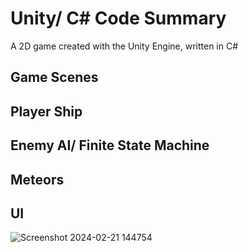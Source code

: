 # Unity/ C# Code Summary
 A 2D game created with the Unity Engine, written in C#


## Game Scenes

## Player Ship

## Enemy AI/ Finite State Machine

## Meteors

## UI



![Screenshot 2024-02-21 144754](https://github.com/JeremyMarkWilcox/Unity-C-Sharp-Code-Summary/assets/150622088/fdd2ceee-6c73-456b-819a-6b5c65ad88c6)



